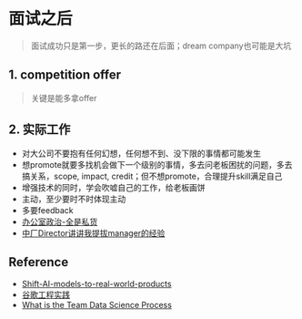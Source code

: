 # 面试之后

> 面试成功只是第一步，更长的路还在后面；dream company也可能是大坑

## 1. competition offer

> 关键是能多拿offer

## 2. 实际工作

- 对大公司不要抱有任何幻想，任何想不到、没下限的事情都可能发生
- 想promote就要多找机会做下一个级别的事情，多去问老板困扰的问题，多去搞关系，scope, impact, credit；但不想promote，合理提升skill满足自己
- 增强技术的同时，学会吹嘘自己的工作，给老板画饼
- 主动，至少要时不时体现主动
- 多要feedback
- [办公室政治-全是私货](https://www.1point3acres.com/bbs/thread-1031902-1-1.html)
- [中厂Director讲讲我提拔manager的经验](https://www.1point3acres.com/bbs/thread-1031943-1-1.html)

## Reference

- [Shift-AI-models-to-real-world-products](https://github.com/lonelygo/Shift-AI-models-to-real-world-products)
- [谷歌工程实践](https://github.com/google/eng-practices)
- [What is the Team Data Science Process](https://docs.microsoft.com/en-us/azure/machine-learning/team-data-science-process/overview)
